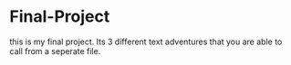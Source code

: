 # Final-Project

this is my final project. Its 3 different text adventures that you are able to call from a seperate file. 
